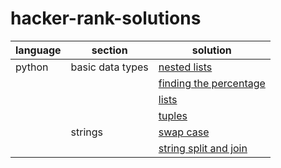# hacker-rank-solutions

| language         | section          | solution               |
| ---------------- | ---------------- | ---------------------- |
| python           | basic data types | [nested lists](https://github.com/ruthrootz/hacker-rank-solutions/blob/main/python/basic-data-types/nested-lists.py) |
|                  |                  | [finding the percentage](https://github.com/ruthrootz/hacker-rank-solutions/blob/main/python/basic-data-types/finding-the-percentage.py) |
|                  |                  | [lists](https://github.com/ruthrootz/hacker-rank-solutions/blob/main/python/basic-data-types/lists.py) |
|                  |                  | [tuples](https://github.com/ruthrootz/hacker-rank-solutions/blob/main/python/basic-data-types/tuples.py) |
|                  | strings          | [swap case](https://github.com/ruthrootz/hacker-rank-solutions/blob/main/python/strings/swap-case.py) |
|                  |                  | [string split and join](https://github.com/ruthrootz/hacker-rank-solutions/blob/main/python/strings/string-split-and-join.py) |
